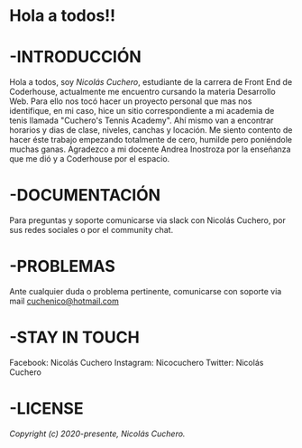 # Hola a todos!!

# -INTRODUCCIÓN
Hola a todos, soy *Nicolás Cuchero*, estudiante de la carrera de Front End de Coderhouse, actualmente me encuentro cursando la materia Desarrollo Web. Para ello nos tocó hacer un proyecto personal que mas nos identifique, en mi caso, hice un sitio correspondiente a mi academia de tenis llamada "Cuchero's Tennis Academy". Ahí mismo van a encontrar horarios y dias de clase, niveles, canchas y locación. Me siento contento de hacer éste trabajo empezando totalmente de cero, humilde pero poniéndole muchas ganas. Agradezco a mi docente Andrea Inostroza por la enseñanza que me dió y a Coderhouse por el espacio. 

# -DOCUMENTACIÓN
Para preguntas y soporte comunicarse via slack con Nicolás Cuchero, por sus redes sociales o por el community chat.

# -PROBLEMAS
Ante cualquier duda o problema pertinente, comunicarse con soporte via mail cuchenico@hotmail.com

# -STAY IN TOUCH
Facebook: Nicolás Cuchero
Instagram: Nicocuchero
Twitter: Nicolás Cuchero

# -LICENSE 
*Copyright (c) 2020-presente, Nicolás Cuchero.*
